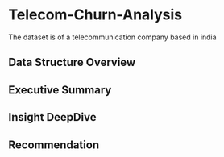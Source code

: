 # Telecom-Churn-Analysis
The dataset is of a telecommunication company based in india
## Data Structure Overview
## Executive Summary
## Insight DeepDive
## Recommendation 
